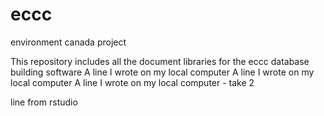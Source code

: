 # eccc
environment canada project

This repository includes all the document libraries for the eccc database building software
A line I wrote on my local computer
A line I wrote on my local computer
A line I wrote on my local computer - take 2

line from rstudio
